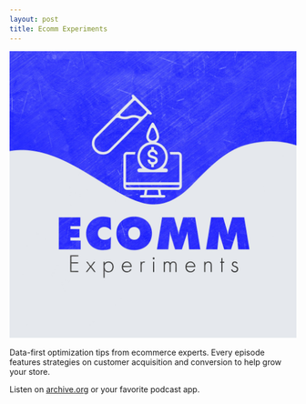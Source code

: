 ```yaml
---
layout: post
title: Ecomm Experiments
---
```


![ecomm experiments logo](/images/ecomm-cover.jpg)

Data-first optimization tips from ecommerce experts. Every episode features strategies on customer acquisition and conversion to help grow your store.

Listen on [archive.org](https://archive.org/details/amazon-is-not-a-retailer-with-katie-mckee-from-morphology-consulting) or your favorite podcast app.
